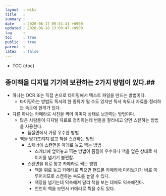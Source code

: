 ```yaml
---
layout  : wiki
title   : 
summary : 
date    : 2020-06-17 09:51:31 +0900
updated : 2020-06-18 13:09:47 +0900
tag     : 
toc     : true
public  : true
parent  : 
latex   : false
---
```

* TOC
{:toc}

## 종이책을 디지털 기기에 보관하는  2가지 방법이 있다.##
* 하나는 OCR 또는 직접 손으로 타이핑해서 텍스트 파일을 만드는 방법이다.
    * 타이핑하는 방법도 독서의 한 종류가 될 수도 있지만 독서 속도나 자료를 정리하는 속도에 한계가 있다.
* 다른 하나는 카메라로 사진을 찍어 이미지 상태로 보관하는 방법이다.
    * 많은 사람들이 디지털 자료로 정리하는데 번들을 잘라내고 양면 스캔하는 방법을 사용한다.
	    * 품질면에서 가장 우수한 방법
    * 책을 망가뜨리지 않고 책을 스캔하는 방법
	    * 스캐너에 스캔면을 아래로 놓고 찍는 방법
		    * 스캐너에 엎어놓고 찍는 방법이 품질이 우수하나 책을 엎은 상태로 페이지를 넘기기 불편함.
		* 스캔면을 위로 놓고 카메라로 찍는 방법
            * 책을 위로 놓고 카메라로 찍으면 핸드폰 카메라에 미리보기가 바로 이루어지므로 스캔하는 속도를 높일 수 있다.
			* 책장을 넘기는데 익숙해져 달리 책을 보는 데에도 익숙해진다.
			* 천천히 책을 보면서 카메라로 찍을 수도 있다.
